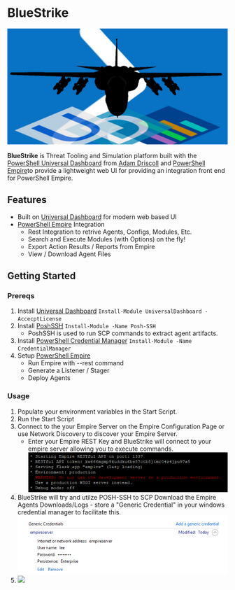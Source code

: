 BlueStrike
==================
![](./img/bluestrike.png) 

**BlueStrike** is Threat Tooling and Simulation platform built with the [PowerShell Universal Dashboard](https://universaldashboard.io/) from [Adam Driscoll](https://github.com/adamdriscoll) and [PowerShell Empire](https://github.com/EmpireProject/Empire)to provide a lightweight web UI for providing an integration front end for PowerShell Empire.

## Features
* Built on [Universal Dashboard](https://universaldashboard.io/) for modern web based UI
* [PowerShell Empire](https://www.powershellempire.com/) Integration
    * Rest Integration to retrive Agents, Configs, Modules, Etc.
    * Search and Execute Modules (with Options) on the fly!
    * Export Action Results / Reports from Empire
    * View / Download Agent Files

## Getting Started

### Prereqs
1. Install [Universal Dashboard](https://universaldashboard.io/) ``Install-Module UniversalDashboard -AccecptLicense``
2. Install [PoshSSH](https://github.com/darkoperator/Posh-SSH) ``Install-Module -Name Posh-SSH``
    + PoshSSH is used to run SCP commands to extract agent artifacts.
3. Install [PowerShell Credential Manager](https://github.com/davotronic5000/PowerShell_Credential_Manager) ``Install-Module -Name CredentialManager``
4. Setup [PowerShell Empire](https://www.powershellempire.com/)
    + Run Empire with --rest command
    + Generate a Listener / Stager
    + Deploy Agents
### Usage
1. Populate your environment variables in the Start Script.
2. Run the Start Script
3. Connect to the your Empire Server on the Empire Configuration Page or use Network Discovery to discover your Empire Server.
    + Enter your Empire REST Key and BlueStrike will connect to your empire server allowing you to execute commands. ![](./img/empire_rest.png) 
4.  BlueStrike will try and utilze POSH-SSH to SCP Download the Empire Agents Downloads/Logs - store a "Generic Credential" in your windows credential manager to facilitate this. ![](./img/credential_manager.png) 
5.  
    ![](https://media.giphy.com/media/MGaacoiAlAti0/giphy.gif)